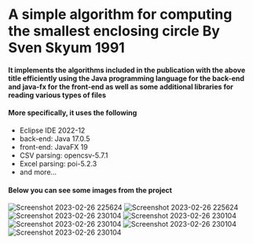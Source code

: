 # A simple algorithm for computing the smallest enclosing circle By Sven Skyum 1991
#### It implements the algorithms included in the publication with the above title efficiently using the Java programming language for the back-end and java-fx for the front-end as well as some additional libraries for reading various types of files

#### More specifically, it uses the following
- Eclipse IDE 2022-12
- back-end: Java 17.0.5
- front-end: JavaFX 19
- CSV parsing: opencsv-5.7.1
- Excel parsing: poi-5.2.3
- and more...

#### Below you can see some images from the project
![Screenshot 2023-02-26 225624](https://user-images.githubusercontent.com/56134761/221436888-c1ca3c69-589b-4817-860d-1da07ae3ca65.png)
![Screenshot 2023-02-26 225624](https://user-images.githubusercontent.com/56134761/221436998-ef1432fe-b9a4-4e03-9c60-298139287133.png)
![Screenshot 2023-02-26 230104](https://user-images.githubusercontent.com/56134761/221437043-d33ff6e5-cf1c-4bfa-a99c-feee1a283509.png)
![Screenshot 2023-02-26 230104](https://user-images.githubusercontent.com/56134761/221437090-db3fe290-aa91-4bdb-af6f-31db9c4a410a.png)
![Screenshot 2023-02-26 230104](https://user-images.githubusercontent.com/56134761/221437223-550a3a34-e13a-4e4e-a43e-22b36880b486.png)
![Screenshot 2023-02-26 230104](https://user-images.githubusercontent.com/56134761/221437265-6b697043-8404-46b6-b332-1f937c332d25.png)
![Screenshot 2023-02-26 230104](https://user-images.githubusercontent.com/56134761/221437301-65a3ae36-84b1-47b8-afb0-22edd18d1bb9.png)

